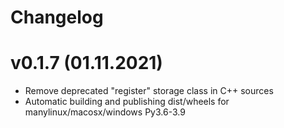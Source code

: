 # Changelog

# v0.1.7 (01.11.2021)

- Remove deprecated "register" storage class in C++ sources
- Automatic building and publishing dist/wheels for manylinux/macosx/windows Py3.6-3.9
